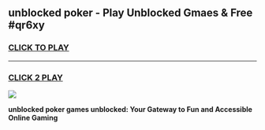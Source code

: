
## unblocked poker - Play Unblocked Gmaes & Free #qr6xy
<h3>
<a href="https://news.freeplayer.one?title=unblocked_poker&ref=24F">CLICK TO PLAY</a></h3>
<hr>

<h3>
<a href="https://news.freeplayer.one?title=unblocked_poker&ref=24F">CLICK 2 PLAY</a>
  
</h3>

<a href="https://news.freeplayer.one?title=unblocked_poker&ref=24F/"><img src="https://clearcache.store/games.png"></a>


**unblocked poker games unblocked: Your Gateway to Fun and Accessible Online Gaming**

